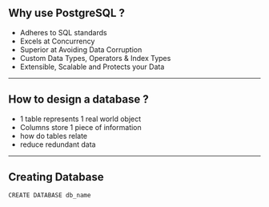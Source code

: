 ## Why use PostgreSQL ?
- Adheres to SQL standards
- Excels at Concurrency
- Superior at Avoiding Data Corruption
- Custom Data Types, Operators & Index Types
- Extensible, Scalable and Protects your Data

---
## How to design a database ?
- 1 table represents 1 real world object
- Columns store 1 piece of information
- how do tables relate
- reduce redundant data

---
## Creating Database

```postgresql
CREATE DATABASE db_name
```
